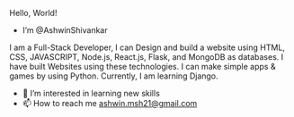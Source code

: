Hello, World!

-  I’m @AshwinShivankar

I am a Full-Stack Developer, I can Design and build a website using HTML, CSS, JAVASCRIPT, Node.js, React.js, Flask, and MongoDB as databases. I have built Websites using these technologies. I can make simple apps & games by using Python. Currently, I am learning Django.

- 👀 I’m interested in learning new skills
- 📫 How to reach me ashwin.msh21@gmail.com

<!---
AshwinShivankar/AshwinShivankar is a ✨ special ✨ repository because its `README.md` (this file) appears on your GitHub profile.
You can click the Preview link to take a look at your changes.
--->
